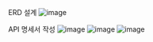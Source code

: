ERD 설계
![image](https://github.com/minwoolee7328/post/assets/131872877/414be05e-9f9c-4913-bbbb-09984bdf99e1)

API 명세서 작성
![image](https://github.com/minwoolee7328/post/assets/131872877/d746e07f-1039-4d5c-a1f9-43b52dffd911)
![image](https://github.com/minwoolee7328/post/assets/131872877/6a491961-dc69-4dbe-9857-0af5fa52d89f)
![image](https://github.com/minwoolee7328/post/assets/131872877/3d0655d5-40b8-4430-9bc0-abf6b610f40b)
